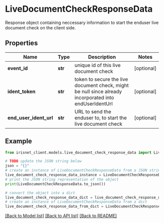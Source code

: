 # LiveDocumentCheckResponseData

Response object containing neccessary information to start the enduser live document check on the client side.

## Properties

Name | Type | Description | Notes
------------ | ------------- | ------------- | -------------
**event_id** | **str** | unique id of this live document check | [optional] 
**ident_token** | **str** | token to secure the live document check, might be null since already incorporated into endUserIdentUrl | [optional] 
**end_user_ident_url** | **str** | URL to send the enduser to, to start the live document check | [optional] 

## Example

```python
from irisnet_client.models.live_document_check_response_data import LiveDocumentCheckResponseData

# TODO update the JSON string below
json = "{}"
# create an instance of LiveDocumentCheckResponseData from a JSON string
live_document_check_response_data_instance = LiveDocumentCheckResponseData.from_json(json)
# print the JSON string representation of the object
print(LiveDocumentCheckResponseData.to_json())

# convert the object into a dict
live_document_check_response_data_dict = live_document_check_response_data_instance.to_dict()
# create an instance of LiveDocumentCheckResponseData from a dict
live_document_check_response_data_from_dict = LiveDocumentCheckResponseData.from_dict(live_document_check_response_data_dict)
```
[[Back to Model list]](../README.md#documentation-for-models) [[Back to API list]](../README.md#documentation-for-api-endpoints) [[Back to README]](../README.md)


